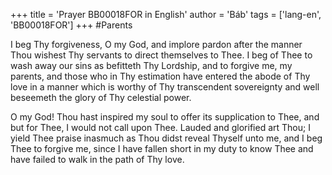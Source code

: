+++
title = 'Prayer BB00018FOR in English'
author = 'Báb'
tags = ['lang-en', 'BB00018FOR']
+++
#Parents

I beg Thy forgiveness, O my God, and implore pardon after the manner Thou wishest Thy servants to direct themselves to Thee.  I beg of Thee to wash away our sins as befitteth Thy Lordship, and to forgive me, my parents, and those who in Thy estimation have entered the abode of Thy love in a manner which is worthy of Thy transcendent sovereignty and well beseemeth the glory of Thy celestial power.

O my God!  Thou hast inspired my soul to offer its supplication to Thee, and but for Thee, I would not call upon Thee.  Lauded and glorified art Thou; I yield Thee praise inasmuch as Thou didst reveal Thyself unto me, and I beg Thee to forgive me, since I have fallen short in my duty to know Thee and have failed to walk in the path of Thy love.
